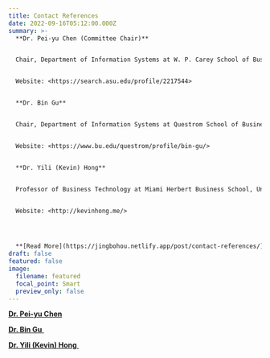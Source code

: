 ```yaml
---
title: Contact References
date: 2022-09-16T05:12:00.000Z
summary: >-
  **Dr. Pei-yu Chen (Committee Chair)**


  Chair, Department of Information Systems at W. P. Carey School of Business, Arizona State University  


  Website: <https://search.asu.edu/profile/2217544> 


  **Dr. Bin Gu** 


  Chair, Department of Information Systems at Questrom School of Business, Boston University 


  Website: <https://www.bu.edu/questrom/profile/bin-gu/> 


  **Dr. Yili (Kevin) Hong** 


  Professor of Business Technology at Miami Herbert Business School, University of Miami


  Website: <http://kevinhong.me/>




  **[R﻿ead More](https://jingbohou.netlify.app/post/contact-references/)**
draft: false
featured: false
image:
  filename: featured
  focal_point: Smart
  preview_only: false
---
```

**[Dr. Pei-yu Chen](<https://search.asu.edu/profile/2217544>)** 

[**Dr. Bin Gu** ](<https://www.bu.edu/questrom/profile/bin-gu/>)

[**Dr. Yili (Kevin) Hong** ](<http://kevinhong.me/>)



[](http://kevinhong.me/)